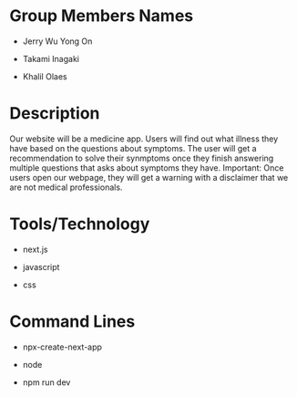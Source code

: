 # Group Members Names
- Jerry Wu Yong On
* Takami Inagaki
+ Khalil Olaes 


# Description
 Our website will be a medicine app. Users will find out what illness they have based on the questions about symptoms.
 The user will get a recommendation to solve their synmptoms once they finish answering multiple questions that asks about symptoms they have. 
 Important: Once users open our webpage, they will get a warning with a disclaimer that we are not medical professionals.


# Tools/Technology
- next.js
* javascript
+ css

# Command Lines
- npx-create-next-app
* node
+ npm run dev
